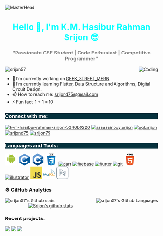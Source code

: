![MasterHead](https://miro.medium.com/v2/resize:fit:1400/1*641jWUJsaII6YX1x9_1lRA.gif)
<h1 align="center" style="color: cyan;">Hello 👋, I'm K.M. Hasibur Rahman Srijon 😎</h1>

<h3 align="center" style="color: grey;">"Passionate CSE Student | Code Enthusiast | Competitive Programmer"</h3>

<img src="https://media4.giphy.com/media/qgQUggAC3Pfv687qPC/giphy.gif?cid=ecf05e474tgsl0nlxed77t25djjwv0k1vka3p1lx7ehqgu6m&ep=v1_gifs_search&rid=giphy.gif&ct=g" alt="Coding" align="right"> 

<p align="left"> 
  <img src="https://komarev.com/ghpvc/?username=srijon57&label=Profile%20views&color=0e75b6&style=flat" alt="srijon57" /> 
</p>

<ul>
  <li>🔭 I’m currently working on <a href="https://github.com/srijon57/GeeK-Street-MERN">GEEK_STREET_MERN</a></li>
  <li>🌱 I’m currently learning Flutter, Data Structure and Algorithms, Digital Circuit Design.</li>
  <li>📫 How to reach me: <a href="mailto:srijond75@gmail.com">srijond75@gmail.com</a></li>
  <li>⚡ Fun fact: 1 + 1 = 10</li>
</ul>

<h3 align="left" style="background-color: #05313d; color: white;">Connect with me:</h3>

<p align="left">
  <a href="https://linkedin.com/in/k-m-hasibur-rahman-srijon-5346b0220" target="blank"><img align="center" src="https://raw.githubusercontent.com/rahuldkjain/github-profile-readme-generator/master/src/images/icons/Social/linked-in-alt.svg" alt="k-m-hasibur-rahman-srijon-5346b0220" height="30" width="40" /></a>
  <a href="https://fb.com/assassinboy.srijon" target="blank"><img align="center" src="https://raw.githubusercontent.com/rahuldkjain/github-profile-readme-generator/master/src/images/icons/Social/facebook.svg" alt="assassinboy.srijon" height="30" width="40" /></a>
  <a href="https://instagram.com/sql.srijon" target="blank"><img align="center" src="https://raw.githubusercontent.com/rahuldkjain/github-profile-readme-generator/master/src/images/icons/Social/instagram.svg" alt="sql.srijon" height="30" width="40" /></a>
  <a href="https://www.codechef.com/users/srijond75" target="blank"><img align="center" src="https://cdn.jsdelivr.net/npm/simple-icons@3.1.0/icons/codechef.svg" alt="srijond75" height="30" width="40" /></a>
  <a href="https://codeforces.com/profile/srijond75" target="blank"><img align="center" src="https://raw.githubusercontent.com/rahuldkjain/github-profile-readme-generator/master/src/images/icons/Social/codeforces.svg" alt="srijon75" height="30" width="40" /></a>
</p>

<h3 align="left" style="background-color: #05313d; color: white;">Languages and Tools:</h3>

<p align="left">
  <a href="https://developer.android.com" target="_blank" rel="noreferrer"><img src="https://raw.githubusercontent.com/devicons/devicon/master/icons/android/android-original-wordmark.svg" alt="android" width="40" height="40"/></a>
  <a href="https://www.cprogramming.com/" target="_blank" rel="noreferrer"><img src="https://raw.githubusercontent.com/devicons/devicon/master/icons/c/c-original.svg" alt="c" width="40" height="40"/></a>
  <a href="https://www.w3schools.com/cpp/" target="_blank" rel="noreferrer"><img src="https://raw.githubusercontent.com/devicons/devicon/master/icons/cplusplus/cplusplus-original.svg" alt="cplusplus" width="40" height="40"/></a>
  <a href="https://www.w3schools.com/css/" target="_blank" rel="noreferrer"><img src="https://raw.githubusercontent.com/devicons/devicon/master/icons/css3/css3-original-wordmark.svg" alt="css3" width="40" height="40"/></a>
  <a href="https://dart.dev" target="_blank" rel="noreferrer"><img src="https://www.vectorlogo.zone/logos/dartlang/dartlang-icon.svg" alt="dart" width="40" height="40"/></a>
  <a href="https://firebase.google.com/" target="_blank" rel="noreferrer"><img src="https://www.vectorlogo.zone/logos/firebase/firebase-icon.svg" alt="firebase" width="40" height="40"/></a>
  <a href="https://flutter.dev" target="_blank" rel="noreferrer"><img src="https://www.vectorlogo.zone/logos/flutterio/flutterio-icon.svg" alt="flutter" width="40" height="40"/></a>
  <a href="https://git-scm.com/" target="_blank" rel="noreferrer"><img src="https://www.vectorlogo.zone/logos/git-scm/git-scm-icon.svg" alt="git" width="40" height="40"/></a>
  <a href="https://www.w3.org/html/" target="_blank" rel="noreferrer"><img src="https://raw.githubusercontent.com/devicons/devicon/master/icons/html5/html5-original-wordmark.svg" alt="html5" width="40" height="40"/></a>
  <a href="https://www.adobe.com/in/products/illustrator.html" target="_blank" rel="noreferrer"><img src="https://www.vectorlogo.zone/logos/adobe_illustrator/adobe_illustrator-icon.svg" alt="illustrator" width="40" height="40"/></a>
  <a href="https://developer.mozilla.org/en-US/docs/Web/JavaScript" target="_blank" rel="noreferrer"><img src="https://raw.githubusercontent.com/devicons/devicon/master/icons/javascript/javascript-original.svg" alt="javascript" width="40" height="40"/></a>
  <a href="https://www.mysql.com/" target="_blank" rel="noreferrer"><img src="https://raw.githubusercontent.com/devicons/devicon/master/icons/mysql/mysql-original-wordmark.svg" alt="mysql" width="40" height="40"/></a>
  <a href="https://www.photoshop.com/en" target="_blank" rel="noreferrer"><img src="https://raw.githubusercontent.com/devicons/devicon/master/icons/photoshop/photoshop-line.svg" alt="photoshop" width="40" height="40"/></a>
</p>

### ⚙️ GitHub Analytics

<div align="center">
  <img align="left" src="https://github-readme-streak-stats.herokuapp.com/?user=srijon57&theme=algolia" alt="srijon57's Github stats" />
  <img height="195px" align="right" alt="srijon57's Github Languages" src="https://github-readme-stats-eight-theta.vercel.app/api/top-langs/?username=srijon57&theme=algolia&layout=compact" />
</div>

<p align="center">
  <a href="https://github-readme-stats.vercel.app/api?username=srijon57&include_orgs=true&hide_title=false&hide_border=false&show_icons=true&include_all_commits=true&line_height=20&bg_color=0,766cec,79F5FF,79FFBE,73FA79&theme=graywhite&locale=en">
    <img src="https://github-readme-stats.vercel.app/api?username=srijon57&include_orgs=true&hide_title=false&hide_border=false&show_icons=true&include_all_commits=true&line_height=20&bg_color=0,766cec,79F5FF,79FFBE,73FA79&theme=graywhite&locale=en" alt="Srijon's github stats" />
  </a>
</p>



### **Recent projects:**

<a href="https://github.com/srijon57/GeeK-Street-MERN"><img src="https://github-readme-stats.vercel.app/api/pin/?username=srijon57&repo=GeeK-Street-MERN&title_color=3cf7b7&text_color=F2F2F2&bg_color=334f59&border_color=121111&icon_color=F2F2F2&border_radius=20" height="100"/></a>
<a href="https://github.com/srijon57/GeeK-Street-MERN"><img src="https://github-readme-stats.vercel.app/api/pin/?username=srijon57&repo=Uni-Craft&title_color=3cf7b7&text_color=F2F2F2&bg_color=334f59&border_color=121111&icon_color=F2F2F2&border_radius=20" height="100"/></a>
<a href="https://github.com/srijon57/Akash-Dosshu-CSE1200 "><img src="https://github-readme-stats.vercel.app/api/pin/?username=srijon57&repo=Akash-Dosshu-CSE1200&title_color=3cf7b7&text_color=F2F2F2&bg_color=334f59&border_color=121111&icon_color=F2F2F2&border_radius=20" height="100"/></a>

